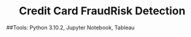 <h1 align="center">Credit Card FraudRisk Detection</h1>
##Tools:
Python 3.10.2, Jupyter Notebook, Tableau
